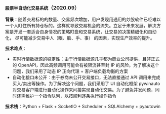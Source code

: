 ### `股票半自动化交易系统`（2020.09）

**背景**：随着交易标的的数量、交易频次增加，用户发现用通用的炒股软件已经难以一个人盯住所有持仓标的。这样就导致交易机会的流失。立足于未来发展，解决方案是开发一套适合自身情况的策略盯盘和交易系统，让交易的决策精细化和自动化， 尽可能减少交易中人（眼、脑、手、事） 的因素，实现生产效率的提升。

**技术难点**：
- 实时行情数据源的稳定性：由于行情数据源几乎都为商业公司提供，且非正式的 OpenAPI，因此高频调用可能会有被限流甚至封 IP 的风险。为了解决这个问题，我们采用了动态 IP 正向代理 + 客户端负载均衡的方案
- 自动化接口未公开：由于券商未公开交易接口，无法直接通过 API 调用来完成买入/卖出等操作。为了解决这个问题，我们采用了 UI 自动化框架 pywinauto 对交易客户端进行自动化操作来间接实现自动化交易。为了避免并发问题，同时还需维护一个指令队列，以按顺利逐条执行操作指令

**技术栈**：Python + Flask + SocketIO + Scheduler + SQLAlchemy + pyautowin
